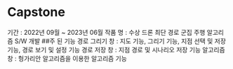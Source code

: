 # Capstone
기간 : 2022년 09월 ~ 2023년 06월
작품 명 : 수상 드론 최단 경로 군집 주행 알고리즘 S/W 개발
##주 된 기능
경로 그리기 창 : 지도 기능, 그리기 기능, 지점 선택 및 저장 기능, 경로 보기 및 설정 기능
경로 저장 창 : 지점 경로 및 시나리오 저장 기능
알고리즘 창 : 헝가리안 알고리즘을 이용한 알고리즘 기능
